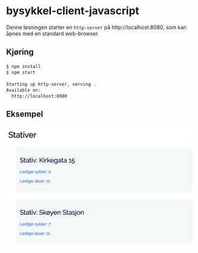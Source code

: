 # bysykkel-client-javascript
Denne løsningen starter en `http-server` på http://localhost:8080, som kan åpnes med en standard web-browser.

## Kjøring
```
$ npm install
$ npm start

Starting up http-server, serving .
Available on:
  http://localhost:8080
```

## Eksempel
![eksempel](/docs/eksempel.png)
